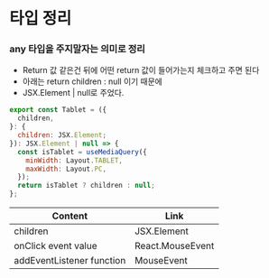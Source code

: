 # 타입 정리
### any 타입을 주지말자는 의미로 정리

- Return 값 같은건 뒤에 어떤 return 값이 들어가는지 체크하고 주면 된다
- 아래는 return children : null 이기 때문에
- JSX.Element | null로 주었다.
```js
export const Tablet = ({
  children,
}: {
  children: JSX.Element;
}): JSX.Element | null => {
  const isTablet = useMediaQuery({
    minWidth: Layout.TABLET,
    maxWidth: Layout.PC,
  });
  return isTablet ? children : null;
};
```

Content | Link |
--- | --- | 
children | JSX.Element |
onClick event value | React.MouseEvent<HTMLButtonElement> |
addEventListener function | MouseEvent |
